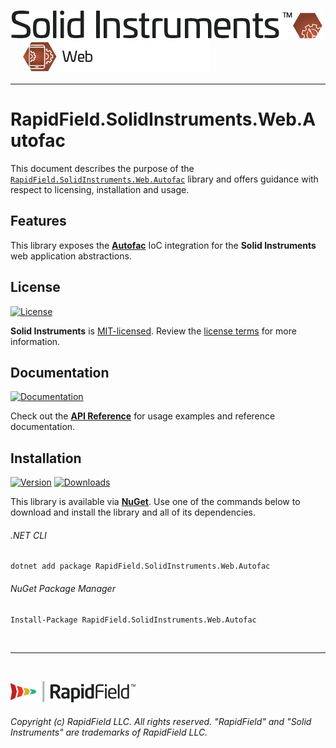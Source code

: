 <!--
Copyright (c) RapidField LLC. Licensed under the MIT License. See LICENSE.txt in the project root for license information.
-->

[![Solid Instruments](../../SolidInstruments.Logo.Color.Transparent.500w.png)](../../README.md)
<br />&nbsp;&nbsp;&nbsp;&nbsp;
![Web](../../doc/images/Label.Web.300w.png)
- - -

# RapidField.SolidInstruments.Web.Autofac

This document describes the purpose of the [`RapidField.SolidInstruments.Web.Autofac`]() library and offers guidance with respect to licensing, installation and usage.

## Features

This library exposes the [**Autofac**](https://autofac.org/) IoC integration for the **Solid Instruments** web application abstractions.

## License

[![License](https://img.shields.io/github/license/rapidfield/solid-instruments?style=flat&color=lightseagreen&label=license&logo=open-access&logoColor=lightgrey)](../../LICENSE.txt)

**Solid Instruments** is [MIT-licensed](https://en.wikipedia.org/wiki/MIT_License). Review the [license terms](../../LICENSE.txt) for more information.

## Documentation

[![Documentation](https://img.shields.io/badge/documentation-website-tan?style=flat&logo=buffer&logoColor=lightgrey)](https://www.solidinstruments.com/api/RapidField.SolidInstruments.Web.Autofac.html)

Check out the [**API Reference**](https://www.solidinstruments.com/api/RapidField.SolidInstruments.Web.Autofac.html) for usage examples and reference documentation.

## Installation

[![Version](https://img.shields.io/nuget/vpre/RapidField.SolidInstruments.Web.Autofac?style=flat&color=blue&label=version&logo=nuget&logoColor=lightgrey)](https://www.nuget.org/packages/RapidField.SolidInstruments.Web.Autofac)
[![Downloads](https://img.shields.io/nuget/dt/RapidField.SolidInstruments.Web.Autofac?style=flat&color=blue&logo=nuget&logoColor=lightgrey)](https://www.nuget.org/packages/RapidField.SolidInstruments.Web.Autofac)

This library is available via [**NuGet**](https://docs.microsoft.com/en-us/nuget/quickstart/install-and-use-a-package-in-visual-studio). Use one of the commands below to download and install the library and all of its dependencies.

###### .NET CLI

```shell
dotnet add package RapidField.SolidInstruments.Web.Autofac
```

###### NuGet Package Manager

```shell
Install-Package RapidField.SolidInstruments.Web.Autofac
```

<br />

- - -

<br />

[![RapidField](../../RapidField.Logo.Color.Black.Transparent.200w.png)](https://www.rapidfield.com)

###### Copyright (c) RapidField LLC. All rights reserved. "RapidField" and "Solid Instruments" are trademarks of RapidField LLC.